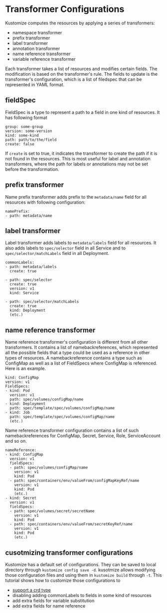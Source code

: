 # Transformer Configurations

Kustomize computes the resources by applying a series of transformers:
- namespace transformer
- prefix transformer
- label transformer
- annotation transformer
- name reference transformer
- variable reference transformer

Each transformer takes a list of resources and modifies certain fields. The modification is based on the transformer's rule.
The fields to update is the transformer's configuration, which is a list of filedspec that can be represented in YAML format.

## fieldSpec
FieldSpec is a type to represent a path to a field in one kind of resources. It has following format
```
group: some-group
version: some-version
kind: some-kind
path: path/to/the/field
create: false
```
If `create` is set to true, it indicates the transformer to create the path if it is not found in the resources. This is most useful for label and annotation transformers, where the path for labels or annotations may not be set before the transformation.

## prefix transformer
Name prefix transformer adds prefix to the `metadata/name` field for all resources with following configuration:
```
namePrefix:
- path: metadata/name
```

## label transformer
Label transformer adds labels to `metadata/labels` field for all resources. It also adds labels to `spec/selector` field in all Service and to `spec/selector/matchLabels` field in all Deployment.
```
commonLabels:
- path: metadata/labels
  create: true

- path: spec/selector
  create: true
  version: v1
  kind: Service

- path: spec/selector/matchLabels
  create: true
  kind: Deployment
  (etc.)  
```

## name reference transformer
Name reference transformer's configuration is different from all other transformers. It contains a list of namebackreferences, which represented all the possible fields that a type could be used as a reference in other types of resources. A namebackreference contains a type such as ConfigMap as well as a list of FieldSpecs where ConfigMap is referenced. Here is an example.
```
kind: ConfigMap
version: v1
FieldSpecs:
- kind: Pod
  version: v1
  path: spec/volumes/configMap/name
- kind: Deployment
  path: spec/template/spec/volumes/configMap/name
- kind: Job
  path: spec/template/spec/volumes/configMap/name
  (etc.)
```
Name reference transformer configuration contains a list of such namebackreferences for ConfigMap, Secret, Service, Role, ServiceAccount and so on.
```
nameReference:
- kind: ConfigMap
  version: v1
  fieldSpecs:
  - path: spec/volumes/configMap/name
    version: v1
    kind: Pod
  - path: spec/containers/env/valueFrom/configMapKeyRef/name
    version: v1
    kind: Pod
    (etc.)
- kind: Secret
  version: v1
  fieldSpecs:
  - path: spec/volumes/secret/secretName
    version: v1
    kind: Pod
  - path: spec/containers/env/valueFrom/secretKeyRef/name
    version: v1
    kind: Pod
    (etc.)    
```

## cusotmizing transformer configurations

Kustomize has a default set of configurations. They can be saved to local directory through `kustomize config save -d`. kusotmize allows modifying those configuration files and using them in `kustomize build` through `-t`.  This tutorial shows how to customize those configurations to
- [support a crd type](crd/README.md)
- disabling adding commonLabels to fields in some kind of resources
- add extra fields for variable substitution
- add extra fields for name reference
